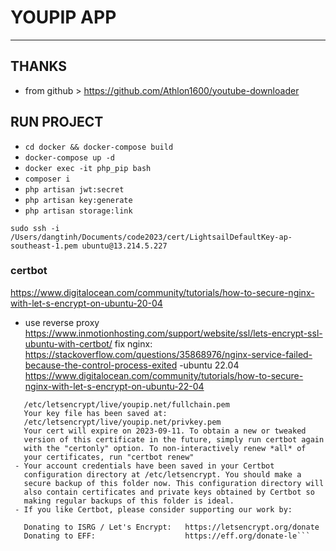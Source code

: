 # YOUPIP APP
<hr/>

## THANKS
- from github > https://github.com/Athlon1600/youtube-downloader


## RUN PROJECT
- ```cd docker && docker-compose build```
- ```docker-compose up -d```
- ```docker exec -it php_pip bash```
- ```composer i```
- ```php artisan jwt:secret```
- ```php artisan key:generate```
- ```php artisan storage:link```

```sudo ssh -i /Users/dangtinh/Documents/code2023/cert/LightsailDefaultKey-ap-southeast-1.pem ubuntu@13.214.5.227```

### certbot

https://www.digitalocean.com/community/tutorials/how-to-secure-nginx-with-let-s-encrypt-on-ubuntu-20-04
- use reverse proxy
https://www.inmotionhosting.com/support/website/ssl/lets-encrypt-ssl-ubuntu-with-certbot/
fix nginx: https://stackoverflow.com/questions/35868976/nginx-service-failed-because-the-control-process-exited
-ubuntu 22.04
https://www.digitalocean.com/community/tutorials/how-to-secure-nginx-with-let-s-encrypt-on-ubuntu-22-04


```- Congratulations! Your certificate and chain have been saved at:
   /etc/letsencrypt/live/youpip.net/fullchain.pem
   Your key file has been saved at:
   /etc/letsencrypt/live/youpip.net/privkey.pem
   Your cert will expire on 2023-09-11. To obtain a new or tweaked
   version of this certificate in the future, simply run certbot again
   with the "certonly" option. To non-interactively renew *all* of
   your certificates, run "certbot renew"
 - Your account credentials have been saved in your Certbot
   configuration directory at /etc/letsencrypt. You should make a
   secure backup of this folder now. This configuration directory will
   also contain certificates and private keys obtained by Certbot so
   making regular backups of this folder is ideal.
 - If you like Certbot, please consider supporting our work by:

   Donating to ISRG / Let's Encrypt:   https://letsencrypt.org/donate
   Donating to EFF:                    https://eff.org/donate-le```
